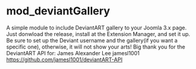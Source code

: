 mod_deviantGallery
==================

A simple module to include DeviantART gallery to your Joomla 3.x page. Just donwload the release, install at the Extension Manager, and set it up. Be sure to set up the Deviant username and the gallery(if you want a specific one), otherwise, it will not show your arts!
Big thank you for the DeviantART API for:
James Alexander Lee
jamesl1001
https://github.com/jamesl1001/deviantART-API
